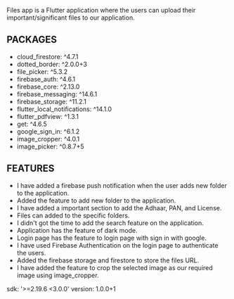 Files app is a Flutter application where the users can upload their important/significant files to our application. 

PACKAGES
---------------------
* cloud_firestore: ^4.7.1
* dotted_border: ^2.0.0+3
* file_picker: ^5.3.2
* firebase_auth: ^4.6.1
* firebase_core: ^2.13.0
* firebase_messaging: ^14.6.1
* firebase_storage: ^11.2.1
* flutter_local_notifications: ^14.1.0
* flutter_pdfview: ^1.3.1
* get: ^4.6.5
* google_sign_in: ^6.1.2
* image_cropper: ^4.0.1
* image_picker: ^0.8.7+5 

FEATURES
-------------------------

* I have added a firebase push notification when the user adds new folder to the application.
* Added the feature to add new folder to the application.
* I have added a important section to add the Adhaar, PAN, and License.
* Files can added to the specific folders.
* I didn't got the time to add the search feature on the application.
* Application has the feature of dark mode.
* Login page has the feature to login page with sign in with google.
* I have used Firebase Authentication on the login page to authenticate the users.
* Added the firebase storage and firestore to store the files URL.
* I have added the feature to crop the selected image as our required image using image_cropper.

sdk: '>=2.19.6 <3.0.0'
version: 1.0.0+1
